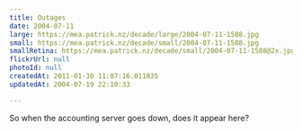 ```yaml
---
title: Outages
date: 2004-07-11
large: https://mea.patrick.nz/decade/large/2004-07-11-1588.jpg
small: https://mea.patrick.nz/decade/small/2004-07-11-1588.jpg
smallRetina: https://mea.patrick.nz/decade/small/2004-07-11-1588@2x.jpg
flickrUrl: null
photoId: null
createdAt: 2011-01-30 11:07:16.011835
updatedAt: 2004-07-19 22:10:33

---
```

So when the accounting server goes down, does it appear here?
